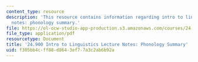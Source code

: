 ```yaml
---
content_type: resource
description: 'This resource contains information regarding intro to linguistics lecture
  notes: phonology summary.'
file: https://ol-ocw-studio-app-production.s3.amazonaws.com/courses/24-900-introduction-to-linguistics-fall-2012/f305bb4cff88d8643ef77a3c2ab6b92a_MIT24_900F12_Phonologysum.pdf
file_type: application/pdf
resourcetype: Document
title: '24.900 Intro to Linguistics Lecture Notes: Phonology Summary'
uid: f305bb4c-ff88-d864-3ef7-7a3c2ab6b92a
---
```

